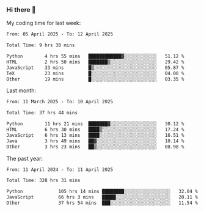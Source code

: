 ### Hi there 👋

My coding time for last week:

<!--START_SECTION:week-->

```txt
From: 05 April 2025 - To: 12 April 2025

Total Time: 9 hrs 38 mins

Python        4 hrs 55 mins   ████████████▓░░░░░░░░░░░░   51.12 %
HTML          2 hrs 50 mins   ███████▒░░░░░░░░░░░░░░░░░   29.42 %
JavaScript    33 mins         █▒░░░░░░░░░░░░░░░░░░░░░░░   05.87 %
TeX           23 mins         █░░░░░░░░░░░░░░░░░░░░░░░░   04.00 %
Other         19 mins         █░░░░░░░░░░░░░░░░░░░░░░░░   03.35 %
```

<!--END_SECTION:week-->

Last month:

<!--START_SECTION:month-->

```txt
From: 11 March 2025 - To: 10 April 2025

Total Time: 37 hrs 44 mins

Python        11 hrs 21 mins  ███████▓░░░░░░░░░░░░░░░░░   30.12 %
HTML          6 hrs 30 mins   ████▒░░░░░░░░░░░░░░░░░░░░   17.24 %
JavaScript    6 hrs 13 mins   ████░░░░░░░░░░░░░░░░░░░░░   16.51 %
Java          3 hrs 49 mins   ██▓░░░░░░░░░░░░░░░░░░░░░░   10.14 %
Other         3 hrs 23 mins   ██▒░░░░░░░░░░░░░░░░░░░░░░   08.98 %
```

<!--END_SECTION:month-->

The past year:

<!--START_SECTION:year-->

```txt
From: 11 April 2024 - To: 11 April 2025

Total Time: 328 hrs 31 mins

Python             105 hrs 14 mins ████████░░░░░░░░░░░░░░░░░   32.04 %
JavaScript         66 hrs 3 mins   █████░░░░░░░░░░░░░░░░░░░░   20.11 %
Other              37 hrs 54 mins  ███░░░░░░░░░░░░░░░░░░░░░░   11.54 %
```

<!--END_SECTION:year-->
